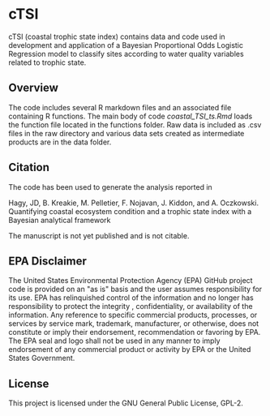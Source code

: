 
# cTSI

cTSI (coastal trophic state index) contains data and code used in development and application of a Bayesian Proportional Odds Logistic Regression model to classify sites according to water quality variables related to trophic state.

## Overview

The code includes several R markdown files and an associated file containing R functions. The main body of code *coastal_TSI_ts.Rmd* loads the function file located in the functions folder.  Raw data is included as .csv files in the raw directory and various data sets created as intermediate products are in the data folder.

## Citation

The code has been used to generate the analysis reported in

Hagy, JD, B. Kreakie, M. Pelletier, F. Nojavan, J. Kiddon, and A. Oczkowski. Quantifying coastal ecosystem condition and a trophic state index with a Bayesian analytical framework

The manuscript is not yet published and is not citable.

## EPA Disclaimer

The United States Environmental Protection Agency (EPA) GitHub project code is provided on an "as is" basis and the user assumes responsibility for its use. EPA has relinquished control of the information and no longer has responsibility to protect the integrity , confidentiality, or availability of the information. Any reference to specific commercial products, processes, or services by service mark, trademark, manufacturer, or otherwise, does not constitute or imply their endorsement, recommendation or favoring by EPA. The EPA seal and logo shall not be used in any manner to imply endorsement of any commercial product or activity by EPA or the United States Government.

## License
This project is licensed under the GNU General Public License, GPL-2.
